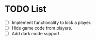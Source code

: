 # TODO List

- [ ] Implement functionality to kick a player.
- [ ] Hide game code from players.
- [ ] Add dark mode support.